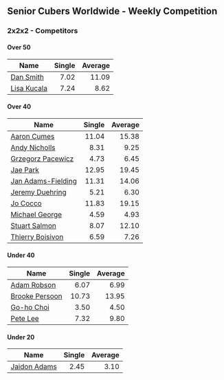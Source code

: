 ## Senior Cubers Worldwide - Weekly Competition
### 2x2x2 - Competitors

#### Over 50

| Name | Single | Average |
| -- | --: | --: |
| [Dan Smith](../persons/dan_smith.md) | 7.02 | 11.09 |
| [Lisa Kucala](../persons/lisa_kucala.md) | 7.24 | 8.62 |

#### Over 40

| Name | Single | Average |
| -- | --: | --: |
| [Aaron Cumes](../persons/aaron_cumes.md) | 11.04 | 15.38 |
| [Andy Nicholls](../persons/andy_nicholls.md) | 8.31 | 9.25 |
| [Grzegorz Pacewicz](../persons/grzegorz_pacewicz.md) | 4.73 | 6.45 |
| [Jae Park](../persons/jae_park.md) | 12.95 | 19.45 |
| [Jan Adams-Fielding](../persons/jan_adams-fielding.md) | 11.31 | 14.06 |
| [Jeremy Duehring](../persons/jeremy_duehring.md) | 5.21 | 6.30 |
| [Jo Cocco](../persons/jo_cocco.md) | 11.83 | 19.15 |
| [Michael George](../persons/michael_george.md) | 4.59 | 4.93 |
| [Stuart Salmon](../persons/stuart_salmon.md) | 8.07 | 12.10 |
| [Thierry Boisivon](../persons/thierry_boisivon.md) | 6.59 | 7.26 |

#### Under 40

| Name | Single | Average |
| -- | --: | --: |
| [Adam Robson](../persons/adam_robson.md) | 6.07 | 6.99 |
| [Brooke Persoon](../persons/brooke_persoon.md) | 10.73 | 13.95 |
| [Go-ho Choi](../persons/go-ho_choi.md) | 3.50 | 4.50 |
| [Pete Lee](../persons/pete_lee.md) | 7.32 | 9.80 |

#### Under 20

| Name | Single | Average |
| -- | --: | --: |
| [Jaidon Adams](../persons/jaidon_adams.md) | 2.45 | 3.10 |

